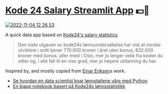 # [Kode 24 Salary Streamlit App](https://petrepa-k24salary-streamlit-streamlit-app-4c1io9.streamlit.app/) 💵🤑

[![2022-11-04 12 26 53](https://user-images.githubusercontent.com/30476405/199962051-6a88628c-67d2-4f5a-b379-774f1930346b.gif)](https://petrepa-k24salary-streamlit-streamlit-app-4c1io9.streamlit.app/)


A quick data app based on [Kode24's salary statistics](https://www.kode24.no/artikkel/vaer-sa-god-her-er-lonningene-til-over-1200-norske-utviklere/77208900). 

> Den siste utgaven av kode24s lønnsundersøkelse har vist at norske utviklere i snitt tjener 770.000 kroner i året uten bonus, 832.000 kroner med bonus, aller mest i Oslo, mer jo lenger vekk fra koden du sitter og, i alle fall til en viss grad, mer jo høyere utdanning du har.

Inspired by, and mostly copied from [Einar Eriksen](https://www.linkedin.com/in/einareriksen/)s work.
- [Se hvordan en data scientist knar lønnstallene våre med Python](https://www.kode24.no/artikkel/se-hvordan-en-data-scientist-knar-lonnstallene-vare-med-python/77311832)
- [En kjapp notebook basert på Kode24s lønnsstatistikk](https://colab.research.google.com/drive/1BlubmdD_pBGY9fij3ycSQxKu1aJ4EbzV?usp=sharing)
